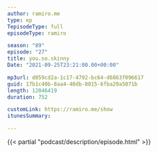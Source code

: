 ```yaml
---
author: ramiro.me
type: ep
TepisodeType: full
episodeType: ramiro

season: "89"
episode: "27"
title: you.so.skinny
Date: "2021-09-25T23:21:00.00+00:00"

mp3url: d059cd2a-1c17-4792-bc64-d6863f096617
guid: 17b1c40b-8aa4-40db-8015-6fba29a5071b
length: 12046419
duration: 752

customLink: https://ramiro.me/show
itunesSummary:

---
```

{{< partial "podcast/description/episode.html" >}}
